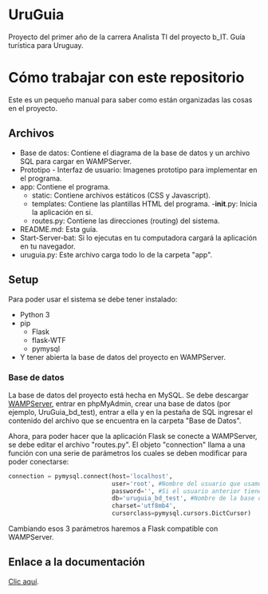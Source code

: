 # UruGuia
Proyecto del primer año de la carrera Analista TI del proyecto b_IT. Guía turística para Uruguay.

# Cómo trabajar con este repositorio
Este es un pequeño manual para saber como están organizadas las cosas en el proyecto.

## Archivos
- Base de datos: Contiene el diagrama de la base de datos y un archivo SQL para cargar en WAMPServer.
- Prototipo - Interfaz de usuario: Imagenes prototipo para implementar en el programa.
- app: Contiene el programa.
  - static: Contiene archivos estáticos (CSS y Javascript).
  - templates: Contiene las plantillas HTML del programa.
  -__init__.py: Inicia la aplicación en si.
  - routes.py: Contiene las direcciones (routing) del sistema.
- README.md: Esta guía.
- Start-Server-bat: Si lo ejecutas en tu computadora cargará la aplicación en tu navegador.
- uruguia.py: Este archivo carga todo lo de la carpeta "app".

## Setup
Para poder usar el sistema se debe tener instalado:
- Python 3
- pip
  - Flask
  - flask-WTF
  - pymysql
- Y tener abierta la base de datos del proyecto en WAMPServer.

### Base de datos
La base de datos del proyecto está hecha en MySQL. Se debe descargar [WAMPServer](http://www.wampserver.es/#home), entrar en phpMyAdmin, crear una base de datos (por ejemplo, UruGuia_bd_test), entrar a ella y en la pestaña de SQL ingresar el contenido del archivo que se encuentra en la carpeta "Base de Datos".

Ahora, para poder hacer que la aplicación Flask se conecte a WAMPServer, se debe editar el archivo "routes.py". El objeto "connection" llama a una función con una serie de parámetros los cuales se deben modificar para poder conectarse:
```python
connection = pymysql.connect(host='localhost', 
                             user='root', #Nombre del usuario que usamos para conectarnos a WAMPServer, 'root' por defecto.
                             password='', #Si el usuario anterior tiene contraseña debemos escribirla aquí
                             db='uruguia_bd_test', #Nombre de la base de datos dentro de WAMPServer
                             charset='utf8mb4',
                             cursorclass=pymysql.cursors.DictCursor)
```
Cambiando esos 3 parámetros haremos a Flask compatible con WAMPServer.

## Enlace a la documentación
[Clic aquí](https://docs.google.com/document/d/1TsIIBK_cYJA3LC4x0MBcTItuWLZIk1NgaCrmfUnJ-nE/edit?usp=sharing).
